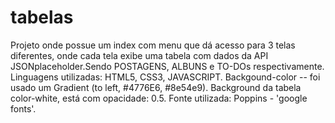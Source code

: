 # tabelas

Projeto onde possue um index com menu que dá acesso para 3 telas diferentes, onde cada tela exibe uma tabela com dados da API JSONplaceholder.Sendo POSTAGENS, ALBUNS e TO-DOs respectivamente.
Linguagens utilizadas: HTML5, CSS3, JAVASCRIPT.
Backgound-color -- foi usado um Gradient (to left, #4776E6, #8e54e9).
Background da tabela color-white, está com opacidade: 0.5.
Fonte utilizada: Poppins - 'google fonts'.

